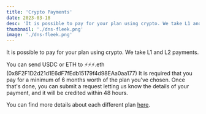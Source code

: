 ```yaml
---
title: 'Crypto Payments'
date: 2023-03-18
desc: 'It is possible to pay for your plan using crypto. We take L1 and L2 payments....'
thumbnail: './dns-fleek.png'
image: './dns-fleek.png'
---
```


It is possible to pay for your plan using crypto. We take L1 and L2 payments.

You can send USDC or ETH to ⚡⚡⚡.eth (0x8F2F1D2d21d1E6dF7fEdb15179f4d98EAa0aa177)
It is required that you pay for a minimum of 6 months worth of the plan you've chosen.
Once that's done, you can submit a request letting us know the details of your payment, and it will be credited within 48 hours.

You can find more details about each different plan [here](/pricing).
